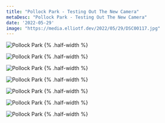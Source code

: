```yaml
---
title: "Pollock Park - Testing Out The New Camera"
metaDesc: "Pollock Park - Testing Out The New Camera"
date: '2022-05-29'
image: "https://media.elliotf.dev/2022/05/29/DSC00117.jpg"
---
```


![Pollock Park](https://media.elliotf.dev/2022/05/29/DSC00107.jpg) {% .half-width %}

![Pollock Park](https://media.elliotf.dev/2022/05/29/DSC00098.jpg) {% .half-width %}

![Pollock Park](https://media.elliotf.dev/2022/05/29/DSC00102.jpg) {% .half-width %}

![Pollock Park](https://media.elliotf.dev/2022/05/29/DSC00097.jpg) {% .half-width %}

![Pollock Park](https://media.elliotf.dev/2022/05/29/DSC00069.jpg) {% .half-width %}

![Pollock Park](https://media.elliotf.dev/2022/05/29/DSC00037.jpg) {% .half-width %}

![Pollock Park](https://media.elliotf.dev/2022/05/29/DSC00089.jpg) {% .half-width %}